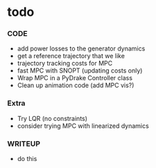 # todo

### CODE

 * add power losses to the generator dynamics
 * get a reference trajectory that we like
 * trajectory tracking costs for MPC
 * fast MPC with SNOPT (updating costs only)
 * Wrap MPC in a PyDrake Controller class
 * Clean up animation code (add MPC vis?)

### Extra

 * Try LQR (no constraints)
 * consider trying MPC with linearized dynamics

### WRITEUP

 * do this